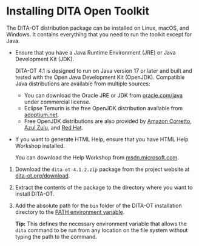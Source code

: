 # Installing DITA Open Toolkit

The DITA-OT distribution package can be installed on Linux, macOS, and Windows. It contains everything that you need to run the toolkit except for Java.

-   Ensure that you have a Java Runtime Environment \(JRE\) or Java Development Kit \(JDK\).

    DITA-OT 4.1 is designed to run on Java version 17 or later and built and tested with the Open Java Development Kit \(OpenJDK\). Compatible Java distributions are available from multiple sources:

    -   You can download the Oracle JRE or JDK from [oracle.com/java](https://www.oracle.com/java/technologies/downloads/) under commercial license.
    -   Eclipse Temurin is the free OpenJDK distribution available from [adoptium.net](https://adoptium.net/temurin/releases/?version=17).
    -   Free OpenJDK distributions are also provided by [Amazon Corretto](https://aws.amazon.com/corretto/), [Azul Zulu](https://www.azul.com/downloads/), and [Red Hat](https://developers.redhat.com/products/openjdk/download).
-   If you want to generate HTML Help, ensure that you have HTML Help Workshop installed.

    You can download the Help Workshop from [msdn.microsoft.com](http://msdn.microsoft.com/en-us/library/windows/desktop/ms669985%28v=vs.85%29.aspx).


1.  Download the `dita-ot-4.1.2.zip` package from the project website at [dita-ot.org/download](https://www.dita-ot.org/download).

2.  Extract the contents of the package to the directory where you want to install DITA-OT.

3.  Add the absolute path for the `bin` folder of the DITA-OT installation directory to the [PATH environment variable](https://en.wikipedia.org/wiki/PATH_(variable)).

    **Tip:** This defines the necessary environment variable that allows the `dita` command to be run from any location on the file system without typing the path to the command.



